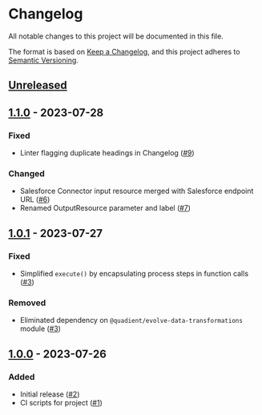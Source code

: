 # Changelog

All notable changes to this project will be documented in this file.

The format is based on [Keep a Changelog](https://keepachangelog.com/en/1.1.0/),
and this project adheres to [Semantic Versioning](https://semver.org/spec/v2.0.0.html).

## [Unreleased]

## [1.1.0] - 2023-07-28

### Fixed

- Linter flagging duplicate headings in Changelog ([#9](https://github.com/robertwtucker/fetch-salesforce-data/pull/9))

### Changed

- Salesforce Connector input resource merged with Salesforce endpoint URL ([#6](https://github.com/robertwtucker/fetch-salesforce-data/pull/6))
- Renamed OutputResource parameter and label ([#7](https://github.com/robertwtucker/fetch-salesforce-data/pull/7))

## [1.0.1] - 2023-07-27

### Fixed

- Simplified `execute()` by encapsulating process steps in function calls ([#3](https://github.com/robertwtucker/fetch-salesforce-data/pull/3))

### Removed

- Eliminated dependency on `@quadient/evolve-data-transformations` module ([#3](https://github.com/robertwtucker/fetch-salesforce-data/pull/3))

## [1.0.0] - 2023-07-26

### Added

- Initial release ([#2](https://github.com/robertwtucker/fetch-salesforce-data/pull/2))
- CI scripts for project ([#1](https://github.com/robertwtucker/fetch-salesforce-data/pull/1))

[unreleased]: https://github.com/robertwtucker/fetch-salesforce-data/compare/v1.1.0...HEAD
[1.1.0]: https://github.com/robertwtucker/fetch-salesforce-data/releases/tag/v1.1.0
[1.0.1]: https://github.com/robertwtucker/fetch-salesforce-data/releases/tag/v1.0.1
[1.0.0]: https://github.com/robertwtucker/fetch-salesforce-data/releases/tag/v1.0.0
